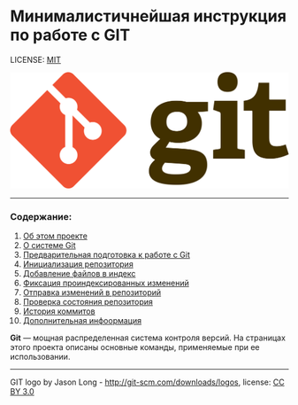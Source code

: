 # Минималистичнейшая инструкция по работе с GIT

LICENSE: [MIT](./license.md)

[![GIT logo](./assets/git-logo.png "GIT logo by Jason Long, refer bottom line for more information")](#ref1)

---

### Содержание:
1. [Об этом проекте](./assets/about.md)
2. [О системе Git](./assets/about_git.md)
3. [Предварительная подготовка к работе с Git](./assets/config_git.md)
4. [Инициализация репозитория](./assets/init.md)
5. [Добавление файлов в индекс](./assets/add.md)
6. [Фиксация проиндексированных изменений](./assets/commit.md)
7. [Отправка изменений в репозиторий](./assets/push.md)
8. [Проверка состояния репозитория](./assets/status.md)
9. [История коммитов](./assets/log.md)
10. [Дополнительная инфоормация](./assets/log.md)


__Git__ — мощная распределенная система контроля версий. На страницах этого проекта описаны основные команды, применяемые при ее использовании.


---

<a name="ref1">GIT logo by Jason Long - http://git-scm.com/downloads/logos, license: [CC BY 3.0](https;//creativecommons■org/licenses/by/3.0/)</a>